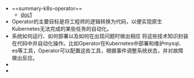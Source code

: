 - ==summary-k8s-operator==
	- [doc1](https://mdnice.com/writing/0b751c14fed34434808d1508a8d19efc)
- Operator的主要目标是将工程师的逻辑转换为代码，以便实现原生Kubernetes无法完成的某些任务的自动化。
- 系统如何运行、如何部署以及如何在出现问题时做出相应 <a class="ask"></a>将这些技术知识封装在代码中并自动化操作。比如Operator在Kubernetes中部署和维护mysql、es等工具，Operator可以配置这些工具，根据事件调整系统状态，并对故障做出反应。
-
-
